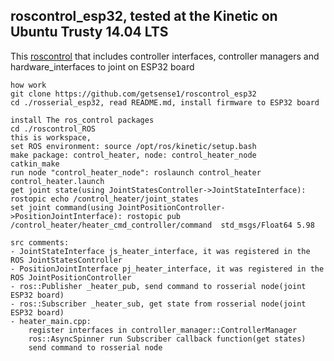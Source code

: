 ## roscontrol_esp32, tested at the Kinetic on Ubuntu Trusty 14.04 LTS


This [roscontrol](http://wiki.ros.org/ros_control) that includes controller interfaces, 
controller managers and hardware_interfaces to joint on ESP32 board 



```
how work
git clone https://github.com/getsense1/roscontrol_esp32
cd ./rosserial_esp32, read README.md, install firmware to ESP32 board

install The ros_control packages
cd ./roscontrol_ROS
this is workspace, 
set ROS environment: source /opt/ros/kinetic/setup.bash
make package: control_heater, node: control_heater_node
catkin_make
run node "control_heater_node": roslaunch control_heater control_heater.launch
get joint state(using JointStatesController->JointStateInterface): rostopic echo /control_heater/joint_states
set joint command(using JointPositionController->PositionJointInterface): rostopic pub /control_heater/heater_cmd_controller/command  std_msgs/Float64 5.98

src comments:
- JointStateInterface js_heater_interface, it was registered in the ROS JointStatesController
- PositionJointInterface pj_heater_interface, it was registered in the ROS JointPositionController
- ros::Publisher _heater_pub, send command to rosserial node(joint ESP32 board)
- ros::Subscriber _heater_sub, get state from rosserial node(joint ESP32 board)
- heater_main.cpp:
	register interfaces in controller_manager::ControllerManager 
	ros::AsyncSpinner run Subscriber callback function(get states)
	send command to rosserial node 
```

